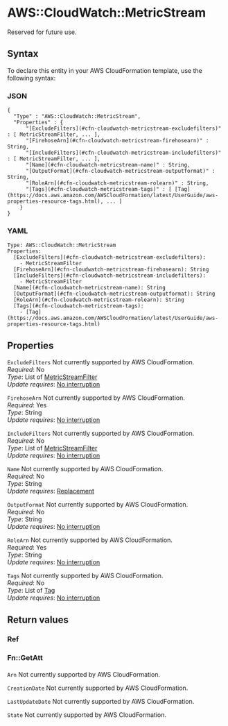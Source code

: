 # AWS::CloudWatch::MetricStream<a name="aws-resource-cloudwatch-metricstream"></a>

Reserved for future use\.

## Syntax<a name="aws-resource-cloudwatch-metricstream-syntax"></a>

To declare this entity in your AWS CloudFormation template, use the following syntax:

### JSON<a name="aws-resource-cloudwatch-metricstream-syntax.json"></a>

```
{
  "Type" : "AWS::CloudWatch::MetricStream",
  "Properties" : {
      "[ExcludeFilters](#cfn-cloudwatch-metricstream-excludefilters)" : [ MetricStreamFilter, ... ],
      "[FirehoseArn](#cfn-cloudwatch-metricstream-firehosearn)" : String,
      "[IncludeFilters](#cfn-cloudwatch-metricstream-includefilters)" : [ MetricStreamFilter, ... ],
      "[Name](#cfn-cloudwatch-metricstream-name)" : String,
      "[OutputFormat](#cfn-cloudwatch-metricstream-outputformat)" : String,
      "[RoleArn](#cfn-cloudwatch-metricstream-rolearn)" : String,
      "[Tags](#cfn-cloudwatch-metricstream-tags)" : [ [Tag](https://docs.aws.amazon.com/AWSCloudFormation/latest/UserGuide/aws-properties-resource-tags.html), ... ]
    }
}
```

### YAML<a name="aws-resource-cloudwatch-metricstream-syntax.yaml"></a>

```
Type: AWS::CloudWatch::MetricStream
Properties: 
  [ExcludeFilters](#cfn-cloudwatch-metricstream-excludefilters): 
    - MetricStreamFilter
  [FirehoseArn](#cfn-cloudwatch-metricstream-firehosearn): String
  [IncludeFilters](#cfn-cloudwatch-metricstream-includefilters): 
    - MetricStreamFilter
  [Name](#cfn-cloudwatch-metricstream-name): String
  [OutputFormat](#cfn-cloudwatch-metricstream-outputformat): String
  [RoleArn](#cfn-cloudwatch-metricstream-rolearn): String
  [Tags](#cfn-cloudwatch-metricstream-tags): 
    - [Tag](https://docs.aws.amazon.com/AWSCloudFormation/latest/UserGuide/aws-properties-resource-tags.html)
```

## Properties<a name="aws-resource-cloudwatch-metricstream-properties"></a>

`ExcludeFilters`  <a name="cfn-cloudwatch-metricstream-excludefilters"></a>
Not currently supported by AWS CloudFormation\.  
*Required*: No  
*Type*: List of [MetricStreamFilter](aws-properties-cloudwatch-metricstream-metricstreamfilter.md)  
*Update requires*: [No interruption](https://docs.aws.amazon.com/AWSCloudFormation/latest/UserGuide/using-cfn-updating-stacks-update-behaviors.html#update-no-interrupt)

`FirehoseArn`  <a name="cfn-cloudwatch-metricstream-firehosearn"></a>
Not currently supported by AWS CloudFormation\.  
*Required*: Yes  
*Type*: String  
*Update requires*: [No interruption](https://docs.aws.amazon.com/AWSCloudFormation/latest/UserGuide/using-cfn-updating-stacks-update-behaviors.html#update-no-interrupt)

`IncludeFilters`  <a name="cfn-cloudwatch-metricstream-includefilters"></a>
Not currently supported by AWS CloudFormation\.  
*Required*: No  
*Type*: List of [MetricStreamFilter](aws-properties-cloudwatch-metricstream-metricstreamfilter.md)  
*Update requires*: [No interruption](https://docs.aws.amazon.com/AWSCloudFormation/latest/UserGuide/using-cfn-updating-stacks-update-behaviors.html#update-no-interrupt)

`Name`  <a name="cfn-cloudwatch-metricstream-name"></a>
Not currently supported by AWS CloudFormation\.  
*Required*: No  
*Type*: String  
*Update requires*: [Replacement](https://docs.aws.amazon.com/AWSCloudFormation/latest/UserGuide/using-cfn-updating-stacks-update-behaviors.html#update-replacement)

`OutputFormat`  <a name="cfn-cloudwatch-metricstream-outputformat"></a>
Not currently supported by AWS CloudFormation\.  
*Required*: No  
*Type*: String  
*Update requires*: [No interruption](https://docs.aws.amazon.com/AWSCloudFormation/latest/UserGuide/using-cfn-updating-stacks-update-behaviors.html#update-no-interrupt)

`RoleArn`  <a name="cfn-cloudwatch-metricstream-rolearn"></a>
Not currently supported by AWS CloudFormation\.  
*Required*: Yes  
*Type*: String  
*Update requires*: [No interruption](https://docs.aws.amazon.com/AWSCloudFormation/latest/UserGuide/using-cfn-updating-stacks-update-behaviors.html#update-no-interrupt)

`Tags`  <a name="cfn-cloudwatch-metricstream-tags"></a>
Not currently supported by AWS CloudFormation\.  
*Required*: No  
*Type*: List of [Tag](https://docs.aws.amazon.com/AWSCloudFormation/latest/UserGuide/aws-properties-resource-tags.html)  
*Update requires*: [No interruption](https://docs.aws.amazon.com/AWSCloudFormation/latest/UserGuide/using-cfn-updating-stacks-update-behaviors.html#update-no-interrupt)

## Return values<a name="aws-resource-cloudwatch-metricstream-return-values"></a>

### Ref<a name="aws-resource-cloudwatch-metricstream-return-values-ref"></a>

### Fn::GetAtt<a name="aws-resource-cloudwatch-metricstream-return-values-fn--getatt"></a>

#### <a name="aws-resource-cloudwatch-metricstream-return-values-fn--getatt-fn--getatt"></a>

`Arn`  <a name="Arn-fn::getatt"></a>
Not currently supported by AWS CloudFormation\.

`CreationDate`  <a name="CreationDate-fn::getatt"></a>
Not currently supported by AWS CloudFormation\.

`LastUpdateDate`  <a name="LastUpdateDate-fn::getatt"></a>
Not currently supported by AWS CloudFormation\.

`State`  <a name="State-fn::getatt"></a>
Not currently supported by AWS CloudFormation\.